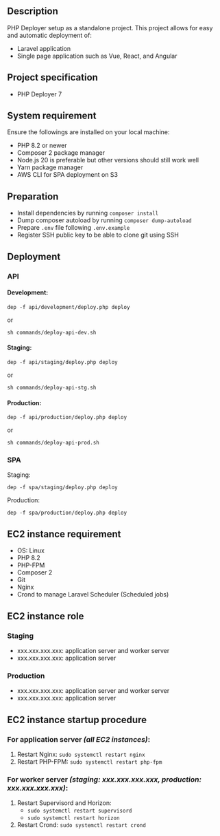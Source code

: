## Description

PHP Deployer setup as a standalone project.
This project allows for easy and automatic deployment of:

- Laravel application
- Single page application such as Vue, React, and Angular

## Project specification

- PHP Deployer 7

## System requirement

Ensure the followings are installed on your local machine:

- PHP 8.2 or newer
- Composer 2 package manager
- Node.js 20 is preferable but other versions should still work well
- Yarn package manager
- AWS CLI for SPA deployment on S3

## Preparation

- Install dependencies by running `composer install`
- Dump composer autoload by running `composer dump-autoload`
- Prepare `.env` file following `.env.example`
- Register SSH public key to be able to clone git using SSH

## Deployment

### API

#### Development:

```shell
dep -f api/development/deploy.php deploy
```

or

```shell
sh commands/deploy-api-dev.sh
```

#### Staging:

```shell
dep -f api/staging/deploy.php deploy
```

or

```shell
sh commands/deploy-api-stg.sh
```

#### Production:

```shell
dep -f api/production/deploy.php deploy
```

or

```shell
sh commands/deploy-api-prod.sh
```

### SPA

Staging:

```shell
dep -f spa/staging/deploy.php deploy
```

Production:

```shell
dep -f spa/production/deploy.php deploy
```

## EC2 instance requirement

- OS: Linux
- PHP 8.2
- PHP-FPM
- Composer 2
- Git
- Nginx
- Crond to manage Laravel Scheduler (Scheduled jobs)

## EC2 instance role

### Staging

- xxx.xxx.xxx.xxx: application server and worker server
- xxx.xxx.xxx.xxx: application server

### Production

- xxx.xxx.xxx.xxx: application server and worker server
- xxx.xxx.xxx.xxx: application server

## EC2 instance startup procedure

### For application server *(all EC2 instances)*:

1. Restart Nginx: `sudo systemctl restart nginx`
2. Restart PHP-FPM: `sudo systemctl restart php-fpm`

### For worker server *(staging: xxx.xxx.xxx.xxx, production: xxx.xxx.xxx.xxx)*:

1. Restart Supervisord and Horizon:
    - `sudo systemctl restart supervisord`
    - `sudo systemctl restart horizon`
2. Restart Crond: `sudo systemctl restart crond`